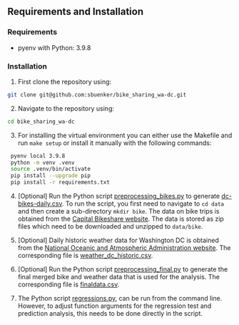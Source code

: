 ## Requirements and Installation

### Requirements
* pyenv with Python: 3.9.8

### Installation 

1. First clone the repository using:
 ```Bash
 git clone git@github.com:sbuenker/bike_sharing_wa-dc.git
 ```
2. Navigate to the repository using:
 ```Bash
 cd bike_sharing_wa-dc
 ```
3. For installing the virtual environment you can either use the Makefile and run `make setup` or install it manually with the following commands: 
```Bash
 pyenv local 3.9.8
 python -m venv .venv
 source .venv/bin/activate
 pip install --upgrade pip
 pip install -r requirements.txt
```
4. [Optional] Run the Python script [preprocessing_bikes.py](preprocessing/preprocessing_bikes.py) to generate [dc-bikes-daily.csv](data/dc-bikes-daily.csv). To run the script, you first need to navigate to `cd data` and then create a sub-directory `mkdir bike`. The data on bike trips is obtained from the [Capital Bikeshare website](https://s3.amazonaws.com/capitalbikeshare-data/index.html). The data is stored as zip files which need to be downloaded and unzipped to `data/bike`.

5. [Optional] Daily historic weather data for Washington DC is obtained from the [National Oceanic and Atmospheric Administration website](https://www.ncei.noaa.gov/cdo-web/datasets/GHCND/stations/GHCND:USW00013743/detail). The corresponding file is [weather_dc_historic.csv](data/weather_dc_historic.csv).

6. [Optional] Run the Python script [preprocessing_final.py](preprocessing/preprocessing_finaldata.py) to generate the final merged bike and weather data that is used for the analysis. The corresponding file is [finaldata.csv](data/finaldata.csv).

7. The Python script [regressions.py](regressions.py), can be run from the command line. However, to adjust function arguments for the regression test and prediction analysis, this needs to be done directly in the script. 
